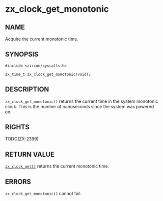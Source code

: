 # zx_clock_get_monotonic

## NAME

<!-- Updated by update-docs-from-abigen, do not edit. -->

Acquire the current monotonic time.

## SYNOPSIS

<!-- Updated by update-docs-from-abigen, do not edit. -->

```
#include <zircon/syscalls.h>

zx_time_t zx_clock_get_monotonic(void);
```

## DESCRIPTION

`zx_clock_get_monotonic()` returns the current time in the system
monotonic clock. This is the number of nanoseconds since the system was
powered on.

## RIGHTS

<!-- Updated by update-docs-from-abigen, do not edit. -->

TODO(ZX-2399)

## RETURN VALUE

[`zx_clock_get()`] returns the current monotonic time.

## ERRORS

`zx_clock_get_monotonic()` cannot fail.

<!-- References updated by update-docs-from-abigen, do not edit. -->

[`zx_clock_get()`]: clock_get.md
